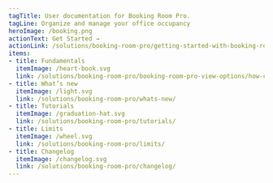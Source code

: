 ```yaml
---
tagTitle: User documentation for Booking Room Pro.
tagLine: Organize and manage your office occupancy
heroImage: /booking.png
actionText: Get Started →
actionLink: /solutions/booking-room-pro/getting-started-with-booking-room-pro/how-to-add-booking-room-pro-to-my-team-channel-in-ms-teams-/
items:
- title: Fundamentals​
  itemImage: /heart-book.svg
  link: /solutions/booking-room-pro/booking-room-pro-view-options/how-can-i-change-the-view-and-day-of-the-week-/
- title: What’s new
  itemImage: /light.svg
  link: /solutions/booking-room-pro/whats-new/
- title: Tutorials
  itemImage: /graduation-hat.svg
  link: /solutions/booking-room-pro/tutorials/
- title: Limits
  itemImage: /wheel.svg
  link: /solutions/booking-room-pro/limits/
- title: Changelog
  itemImage: /changelog.svg
  link: /solutions/booking-room-pro/changelog/
---
```


<Overview />
<Hubspot />
<Clarity />
<GoogleAnalytics />